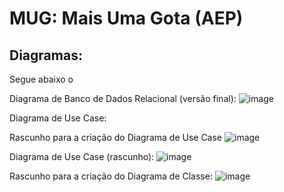 # MUG: Mais Uma Gota (AEP)

## Diagramas:
Segue abaixo o


Diagrama de Banco de Dados Relacional (versão final):
![image](https://github.com/dev-andree/MUG-Mais-Uma-Gota-AEP/assets/136995061/6f77e1f1-c110-4cb1-aeac-cf87f536d622)


Diagrama de Use Case:

Rascunho para a criação do Diagrama de Use Case
![image](https://github.com/dev-andree/MUG-Mais-Uma-Gota-AEP/assets/136995061/10a75a45-3525-4b8e-869c-b1a65a89fdd5)


Diagrama de Use Case (rascunho):
![image](https://github.com/dev-andree/MUG-Mais-Uma-Gota-AEP/assets/136995061/bb9729e1-9a3a-4751-a9ce-1b8b1ec4eff5)

Rascunho para a criação do Diagrama de Classe:
![image](https://github.com/dev-andree/MUG-Mais-Uma-Gota-AEP/assets/136995061/9ab81c4a-1a8b-4259-b972-961c0d4f9f39)




